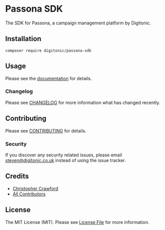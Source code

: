 # Passona SDK

The SDK for Passona, a campaign management platform by Digitonic.

## Installation

`composer require digitonic/passona-sdk`

## Usage

Please see the [documentation](https://digitonic.github.io/passona-sdk/#/) for details.

### Changelog

Please see [CHANGELOG](CHANGELOG.md) for more information what has changed recently.

## Contributing

Please see [CONTRIBUTING](CONTRIBUTING.md) for details.

### Security

If you discover any security related issues, please email steven@digitonic.co.uk instead of using the issue tracker.

## Credits

- [Christopher Crawford](https://github.com/ChrisCrawford1)
- [All Contributors](../../contributors)

## License

The MIT License (MIT). Please see [License File](LICENSE.md) for more information.
